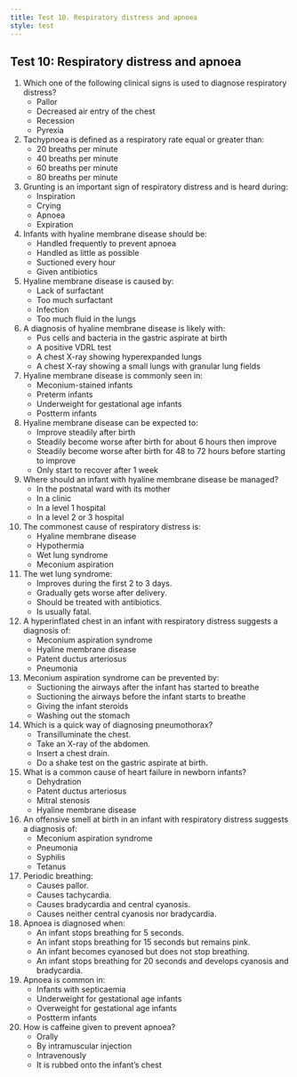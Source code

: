 ```yaml
---
title: Test 10. Respiratory distress and apnoea
style: test
---
```


## Test 10: Respiratory distress and apnoea

1.	Which one of the following clinical signs is used to diagnose respiratory distress?
	-	Pallor
	-	Decreased air entry of the chest
	+	Recession
	-	Pyrexia
2.	Tachypnoea is defined as a respiratory rate equal or greater than:
	-	20 breaths per minute
	-	40 breaths per minute
	+	60 breaths per minute
	-	80 breaths per minute
3.	Grunting is an important sign of respiratory distress and is heard during:
	-	Inspiration
	-	Crying
	-	Apnoea
	+	Expiration
4.	Infants with hyaline membrane disease should be:
	-	Handled frequently to prevent apnoea
	+	Handled as little as possible
	-	Suctioned every hour
	-	Given antibiotics
5.	Hyaline membrane disease is caused by:
	+	Lack of surfactant
	-	Too much surfactant
	-	Infection
	-	Too much fluid in the lungs
6.	A diagnosis of hyaline membrane disease is likely with:
	-	Pus cells and bacteria in the gastric aspirate at birth
	-	A positive VDRL test
	-	A chest X-ray showing hyperexpanded lungs
	+	A chest X-ray showing a small lungs with granular lung fields
7.	Hyaline membrane disease is commonly seen in:
	-	Meconium-stained infants
	+	Preterm infants
	-	Underweight for gestational age infants
	-	Postterm infants
8.	Hyaline membrane disease can be expected to:
	-	Improve steadily after birth
	-	Steadily become worse after birth for about 6 hours then improve
	+	Steadily become worse after birth for 48 to 72 hours before starting to improve
	-	Only start to recover after 1 week
9.	Where should an infant with hyaline membrane disease be managed?
	-	In the postnatal ward with its mother
	-	In a clinic
	-	In a level 1 hospital
	+	In a level 2 or 3 hospital
10.	The commonest cause of respiratory distress is:
	-	Hyaline membrane disease
	-	Hypothermia
	+	Wet lung syndrome
	-	Meconium aspiration
11.	The wet lung syndrome:
	+	Improves during the first 2 to 3 days.
	-	Gradually gets worse after delivery.
	-	Should be treated with antibiotics.
	-	Is usually fatal.
12.	A hyperinflated chest in an infant with respiratory distress suggests a diagnosis of:
	+	Meconium aspiration syndrome
	-	Hyaline membrane disease
	-	Patent ductus arteriosus
	-	Pneumonia
13.	Meconium aspiration syndrome can be prevented by:
	-	Suctioning the airways after the infant has started to breathe
	+	Suctioning the airways before the infant starts to breathe
	-	Giving the infant steroids
	-	Washing out the stomach
14.	Which is a quick way of diagnosing pneumothorax?
	+	Transilluminate the chest.
	-	Take an X-ray of the abdomen.
	-	Insert a chest drain.
	-	Do a shake test on the gastric aspirate at birth.
15.	What is a common cause of heart failure in newborn infants?
	- Dehydration
	+ Patent ductus arteriosus
	- Mitral stenosis
	- Hyaline membrane disease
16. An offensive smell at birth in an infant with respiratory distress suggests a diagnosis of:
	-	Meconium aspiration syndrome
	+	Pneumonia
	-	Syphilis
	-	Tetanus
17.	Periodic breathing:
	-	Causes pallor.
	-	Causes tachycardia.
	-	Causes bradycardia and central cyanosis.
	+	Causes neither central cyanosis nor bradycardia.
18.	Apnoea is diagnosed when:
	-	An infant stops breathing for 5 seconds.
	-	An infant stops breathing for 15 seconds but remains pink. 
	-	An infant becomes cyanosed but does not stop breathing.
	+	An infant stops breathing for 20 seconds and develops cyanosis and bradycardia.
19.	Apnoea is common in:
	+	Infants with septicaemia
	-	Underweight for gestational age infants
	-	Overweight for gestational age infants
	-	Postterm infants
20. How is caffeine given to prevent apnoea?
	+ Orally
	- By intramuscular injection
	- Intravenously
	- It is rubbed onto the infant’s chest
